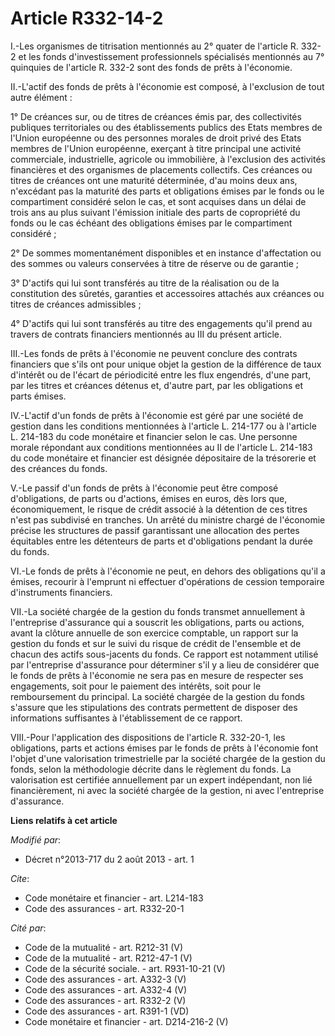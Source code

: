 # Article R332-14-2

I.-Les organismes de titrisation mentionnés au 2° quater de l'article R. 332-2 et les fonds d'investissement professionnels
spécialisés mentionnés au 7° quinquies de l'article R. 332-2 sont des fonds de prêts à l'économie. 

II.-L'actif des fonds de prêts à l'économie est composé, à l'exclusion de tout autre élément : 

1° De créances sur, ou de titres de créances émis par, des collectivités publiques territoriales ou des établissements
publics des Etats membres de l'Union européenne ou des personnes morales de droit privé des Etats membres de l'Union
européenne, exerçant à titre principal une activité commerciale, industrielle, agricole ou immobilière, à l'exclusion des
activités financières et des organismes de placements collectifs. Ces créances ou titres de créances ont une maturité
déterminée, d'au moins deux ans, n'excédant pas la maturité des parts et obligations émises par le fonds ou le compartiment
considéré selon le cas, et sont acquises dans un délai de trois ans au plus suivant l'émission initiale des parts de
copropriété du fonds ou le cas échéant des obligations émises par le compartiment considéré ; 

2° De sommes momentanément disponibles et en instance d'affectation ou des sommes ou valeurs conservées à titre de réserve ou
de garantie ; 

3° D'actifs qui lui sont transférés au titre de la réalisation ou de la constitution des sûretés, garanties et accessoires
attachés aux créances ou titres de créances admissibles ; 

4° D'actifs qui lui sont transférés au titre des engagements qu'il prend au travers de contrats financiers mentionnés au III
du présent article. 

III.-Les fonds de prêts à l'économie ne peuvent conclure des contrats financiers que s'ils ont pour unique objet la gestion
de la différence de taux d'intérêt ou de l'écart de périodicité entre les flux engendrés, d'une part, par les titres et
créances détenus et, d'autre part, par les obligations et parts émises. 

IV.-L'actif d'un fonds de prêts à l'économie est géré par une société de gestion dans les conditions mentionnées à l'article
L. 214-177 ou à l'article L. 214-183 du code monétaire et financier selon le cas. Une personne morale répondant aux
conditions mentionnées au II de l'article L. 214-183 du code monétaire et financier est désignée dépositaire de la trésorerie
et des créances du fonds. 

V.-Le passif d'un fonds de prêts à l'économie peut être composé d'obligations, de parts ou d'actions, émises en euros, dès
lors que, économiquement, le risque de crédit associé à la détention de ces titres n'est pas subdivisé en tranches. Un arrêté
du ministre chargé de l'économie précise les structures de passif garantissant une allocation des pertes équitables entre les
détenteurs de parts et d'obligations pendant la durée du fonds. 

VI.-Le fonds de prêts à l'économie ne peut, en dehors des obligations qu'il a émises, recourir à l'emprunt ni effectuer
d'opérations de cession temporaire d'instruments financiers. 

VII.-La société chargée de la gestion du fonds transmet annuellement à l'entreprise d'assurance qui a souscrit les
obligations, parts ou actions, avant la clôture annuelle de son exercice comptable, un rapport sur la gestion du fonds et sur
le suivi du risque de crédit de l'ensemble et de chacun des actifs sous-jacents du fonds. Ce rapport est notamment utilisé
par l'entreprise d'assurance pour déterminer s'il y a lieu de considérer que le fonds de prêts à l'économie ne sera pas en
mesure de respecter ses engagements, soit pour le paiement des intérêts, soit pour le remboursement du principal. La société
chargée de la gestion du fonds s'assure que les stipulations des contrats permettent de disposer des informations suffisantes
à l'établissement de ce rapport. 

VIII.-Pour l'application des dispositions de l'article R. 332-20-1, les obligations, parts et actions émises par le fonds de
prêts à l'économie font l'objet d'une valorisation trimestrielle par la société chargée de la gestion du fonds, selon la
méthodologie décrite dans le règlement du fonds. La valorisation est certifiée annuellement par un expert indépendant, non
lié financièrement, ni avec la société chargée de la gestion, ni avec l'entreprise d'assurance.

**Liens relatifs à cet article**

_Modifié par_:

  - Décret n°2013-717 du 2 août 2013 - art. 1

_Cite_:

  - Code monétaire et financier - art. L214-183
  - Code des assurances - art. R332-20-1

_Cité par_:

  - Code de la mutualité - art. R212-31 (V)
  - Code de la mutualité - art. R212-47-1 (V)
  - Code de la sécurité sociale. - art. R931-10-21 (V)
  - Code des assurances - art. A332-3 (V)
  - Code des assurances - art. A332-4 (V)
  - Code des assurances - art. R332-2 (V)
  - Code des assurances - art. R391-1 (VD)
  - Code monétaire et financier - art. D214-216-2 (V)
